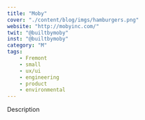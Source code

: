```yaml
---
title: "Moby"
cover: "./content/blog/imgs/hamburgers.png"
website: "http://mobyinc.com/"
twit: "@builtbymoby"
inst: "@builtbymoby"
category: "M"
tags:
    - Fremont
    - small
    - ux/ui
    - engineering
    - product
    - environmental
---
```


Description
